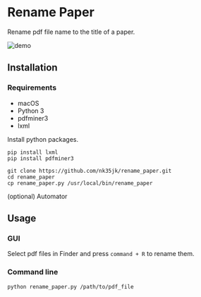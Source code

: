 # Rename Paper

Rename pdf file name to the title of a paper.

![demo](https://user-images.githubusercontent.com/30214093/56454634-b5e99200-638e-11e9-8846-c4d72f9c51f0.png)

## Installation

### Requirements

- macOS
- Python 3
- pdfminer3
- lxml

Install python packages.
```
pip install lxml
pip install pdfminer3
```

```
git clone https://github.com/nk35jk/rename_paper.git
cd rename_paper
cp rename_paper.py /usr/local/bin/rename_paper
```

(optional) Automator

## Usage

### GUI
Select pdf files in Finder and press `command + R` to rename them.

### Command line
`python rename_paper.py /path/to/pdf_file`
